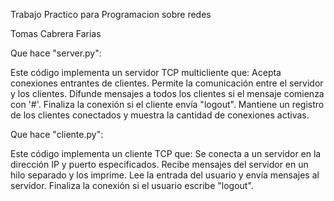 Trabajo Practico para Programacion sobre redes

Tomas Cabrera Farias


Que hace "server.py":

Este código implementa un servidor TCP multicliente que:
Acepta conexiones entrantes de clientes.
Permite la comunicación entre el servidor y los clientes.
Difunde mensajes a todos los clientes si el mensaje comienza con '#'.
Finaliza la conexión si el cliente envía "logout".
Mantiene un registro de los clientes conectados y muestra la cantidad de conexiones activas.
    

Que hace "cliente.py":

Este código implementa un cliente TCP que:
Se conecta a un servidor en la dirección IP y puerto especificados.
Recibe mensajes del servidor en un hilo separado y los imprime.
Lee la entrada del usuario y envía mensajes al servidor.
Finaliza la conexión si el usuario escribe "logout".
